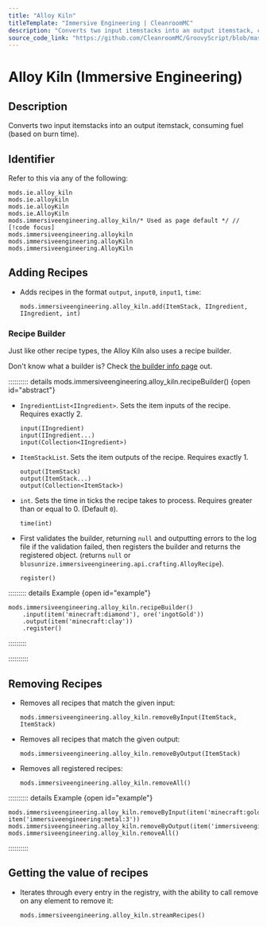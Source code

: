 ```yaml
---
title: "Alloy Kiln"
titleTemplate: "Immersive Engineering | CleanroomMC"
description: "Converts two input itemstacks into an output itemstack, consuming fuel (based on burn time)."
source_code_link: "https://github.com/CleanroomMC/GroovyScript/blob/master/src/main/java/com/cleanroommc/groovyscript/compat/mods/immersiveengineering/AlloyKiln.java"
---
```


# Alloy Kiln (Immersive Engineering)

## Description

Converts two input itemstacks into an output itemstack, consuming fuel (based on burn time).

## Identifier

Refer to this via any of the following:

```groovy:no-line-numbers {5}
mods.ie.alloy_kiln
mods.ie.alloykiln
mods.ie.alloyKiln
mods.ie.AlloyKiln
mods.immersiveengineering.alloy_kiln/* Used as page default */ // [!code focus]
mods.immersiveengineering.alloykiln
mods.immersiveengineering.alloyKiln
mods.immersiveengineering.AlloyKiln
```


## Adding Recipes

- Adds recipes in the format `output`, `input0`, `input1`, `time`:

    ```groovy:no-line-numbers
    mods.immersiveengineering.alloy_kiln.add(ItemStack, IIngredient, IIngredient, int)
    ```


### Recipe Builder

Just like other recipe types, the Alloy Kiln also uses a recipe builder.

Don't know what a builder is? Check [the builder info page](../../../groovy/builder.md) out.

:::::::::: details mods.immersiveengineering.alloy_kiln.recipeBuilder() {open id="abstract"}
- `IngredientList<IIngredient>`. Sets the item inputs of the recipe. Requires exactly 2.

    ```groovy:no-line-numbers
    input(IIngredient)
    input(IIngredient...)
    input(Collection<IIngredient>)
    ```

- `ItemStackList`. Sets the item outputs of the recipe. Requires exactly 1.

    ```groovy:no-line-numbers
    output(ItemStack)
    output(ItemStack...)
    output(Collection<ItemStack>)
    ```

- `int`. Sets the time in ticks the recipe takes to process. Requires greater than or equal to 0. (Default `0`).

    ```groovy:no-line-numbers
    time(int)
    ```

- First validates the builder, returning `null` and outputting errors to the log file if the validation failed, then registers the builder and returns the registered object. (returns `null` or `blusunrize.immersiveengineering.api.crafting.AlloyRecipe`).

    ```groovy:no-line-numbers
    register()
    ```

::::::::: details Example {open id="example"}
```groovy:no-line-numbers
mods.immersiveengineering.alloy_kiln.recipeBuilder()
    .input(item('minecraft:diamond'), ore('ingotGold'))
    .output(item('minecraft:clay'))
    .register()
```

:::::::::

::::::::::

## Removing Recipes

- Removes all recipes that match the given input:

    ```groovy:no-line-numbers
    mods.immersiveengineering.alloy_kiln.removeByInput(ItemStack, ItemStack)
    ```

- Removes all recipes that match the given output:

    ```groovy:no-line-numbers
    mods.immersiveengineering.alloy_kiln.removeByOutput(ItemStack)
    ```

- Removes all registered recipes:

    ```groovy:no-line-numbers
    mods.immersiveengineering.alloy_kiln.removeAll()
    ```

:::::::::: details Example {open id="example"}
```groovy:no-line-numbers
mods.immersiveengineering.alloy_kiln.removeByInput(item('minecraft:gold_ingot'), item('immersiveengineering:metal:3'))
mods.immersiveengineering.alloy_kiln.removeByOutput(item('immersiveengineering:metal:6'))
mods.immersiveengineering.alloy_kiln.removeAll()
```

::::::::::

## Getting the value of recipes

- Iterates through every entry in the registry, with the ability to call remove on any element to remove it:

    ```groovy:no-line-numbers
    mods.immersiveengineering.alloy_kiln.streamRecipes()
    ```
